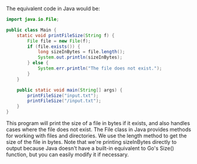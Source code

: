 The equivalent code in Java would be:

```java
import java.io.File;

public class Main {
    static void printFileSize(String f) {
        File file = new File(f);
        if (file.exists()) {
            long sizeInBytes = file.length();
            System.out.println(sizeInBytes);
        } else {
            System.err.println("The file does not exist.");
        }
    }

    public static void main(String[] args) {
        printFileSize("input.txt");
        printFileSize("/input.txt");
    }
}
```
This program will print the size of a file in bytes if it exists, and also handles cases where the file does not exist. The File class in Java provides methods for working with files and directories. We use the length method to get the size of the file in bytes. Note that we're printing sizeInBytes directly to output because Java doesn't have a built-in equivalent to Go's Size() function, but you can easily modify it if necessary.
